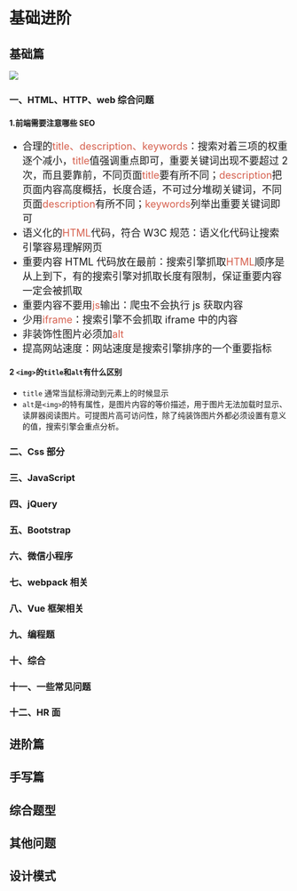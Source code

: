 # 基础进阶

## 基础篇

![](https://s.poetries.work/uploads/2022/07/ee7310c4f45b9bd6.png)

### 一、HTML、HTTP、web 综合问题

#### 1.前端需要注意哪些 SEO

-   <font size="4">合理的<font color="#d6604e">title、description、keywords</font>：搜索对着三项的权重逐个减小，<font color="#d6604e">title</font>值强调重点即可，重要关键词出现不要超过 2 次，而且要靠前，不同页面<font color="#d6604e">title</font>要有所不同；<font color="#d6604e">description</font>把页面内容高度概括，长度合适，不可过分堆砌关键词，不同页面<font color="#d6604e">description</font>有所不同；<font color="#d6604e">keywords</font>列举出重要关键词即可</font>
-   <font size="4">语义化的<font color="#d6604e">HTML</font>代码，符合 W3C 规范：语义化代码让搜索引擎容易理解网页</font>
-   <font size="4">重要内容 HTML 代码放在最前：搜索引擎抓取<font color="#d6604e">HTML</font>顺序是从上到下，有的搜索引擎对抓取长度有限制，保证重要内容一定会被抓取</font>
-   <font size="4">重要内容不要用<font color="#d6604e">js</font>输出：爬虫不会执行 js 获取内容</font>
-   <font size="4">少用<font color="#d6604e">iframe</font>：搜索引擎不会抓取 iframe 中的内容</font>
-   <font size="4">非装饰性图片必须加<font color="#d6604e">alt</font></font>
-   <font size="4">提高网站速度：网站速度是搜索引擎排序的一个重要指标</font>

#### 2 `<img>`的`title`和`alt`有什么区别

-   `title` 通常当鼠标滑动到元素上的时候显示
-   `alt`是`<img>`的特有属性，是图片内容的等价描述，用于图片无法加载时显示、读屏器阅读图片。可提图片高可访问性，除了纯装饰图片外都必须设置有意义的值，搜索引擎会重点分析。

### 二、Css 部分

### 三、JavaScript

### 四、jQuery

### 五、Bootstrap

### 六、微信小程序

### 七、webpack 相关

### 八、Vue 框架相关

### 九、编程题

### 十、综合

### 十一、一些常见问题

### 十二、HR 面

## 进阶篇

## 手写篇

## 综合题型

## 其他问题

## 设计模式
